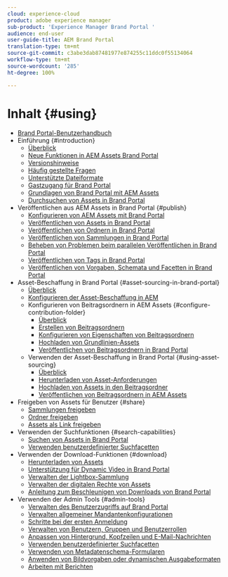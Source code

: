 ```yaml
---
cloud: experience-cloud
product: adobe experience manager
sub-product: 'Experience Manager Brand Portal '
audience: end-user
user-guide-title: AEM Brand Portal
translation-type: tm+mt
source-git-commit: c3abe3dab87481977e874255c11ddc0f55134064
workflow-type: tm+mt
source-wordcount: '285'
ht-degree: 100%

---
```



# Inhalt {#using}

+ [Brand Portal-Benutzerhandbuch](using/home.md)
+ Einführung {#introduction}
   + [Überblick](using/brand-portal.md)
   + [Neue Funktionen in AEM Assets Brand Portal](using/whats-new.md)
   + [Versionshinweise](using/brand-portal-release-notes.md)
   + [Häufig gestellte Fragen](using/brand-portal-faqs.md)
   + [Unterstützte Dateiformate](using/brand-portal-supported-formats.md)
   + [Gastzugang für Brand Portal](using/guest-access.md)
   + [Grundlagen von Brand Portal mit AEM Assets](https://docs.adobe.com/content/help/de-DE/experience-manager-brand-portal/using/home.html)
   + [Durchsuchen von Assets in Brand Portal](using/browse-assets-brand-portal.md)
+ Veröffentlichen aus AEM Assets in Brand Portal {#publish}
   + [Konfigurieren von AEM Assets mit Brand Portal](using/configure-aem-assets-with-brand-portal.md)
   + [Veröffentlichen von Assets in Brand Portal](https://docs.adobe.com/content/help/de-DE/experience-manager-65/assets/brandportal/brand-portal-publish-assets.translate.html)
   + [Veröffentlichen von Ordnern in Brand Portal](https://docs.adobe.com/content/help/de-DE/experience-manager-65/assets/brandportal/brand-portal-publish-folder.translate.html)
   + [Veröffentlichen von Sammlungen in Brand Portal](https://docs.adobe.com/content/help/de-DE/experience-manager-65/assets/brandportal/brand-portal-publish-collection.translate.html)
   + [Beheben von Problemen beim parallelen Veröffentlichen in Brand Portal](using/troubleshoot-parallel-publishing.md)
   + [Veröffentlichen von Tags in Brand Portal](using/brand-portal-publish-tags.md)
   + [Veröffentlichen von Vorgaben, Schemata und Facetten in Brand Portal](using/publish-schema-search-facets-presets.md)
+ Asset-Beschaffung in Brand Portal {#asset-sourcing-in-brand-portal}
   + [Überblick](using/brand-portal-asset-sourcing.md)
   + [Konfigurieren der Asset-Beschaffung in AEM](using/brand-portal-configure-asset-sourcing.md)
   + Konfigurieren von Beitragsordnern in AEM Assets {#configure-contribution-folder}
      + [Überblick](using/brand-portal-contribution-folder.md)
      + [Erstellen von Beitragsordnern](using/brand-portal-create-contribution-folder.md)
      + [Konfigurieren von Eigenschaften von Beitragsordnern](using/brand-portal-configure-contribution-folder-properties.md)
      + [Hochladen von Grundlinien-Assets](using/brand-portal-upload-baseline-assets.md)
      + [Veröffentlichen von Beitragsordnern in Brand Portal](using/brand-portal-publish-contribution-folder-to-brand-portal.md)
   + Verwenden der Asset-Beschaffung in Brand Portal {#using-asset-sourcing}
      + [Überblick](using/brand-portal-overiew-using-asset-sourcing.md)
      + [Herunterladen von Asset-Anforderungen](using/brand-portal-download-asset-requirements.md)
      + [Hochladen von Assets in den Beitragsordner](using/brand-portal-upload-assets-to-contribution-folder.md)
      + [Veröffentlichen von Beitragsordnern in AEM Assets](using/brand-portal-publish-contribution-folder-to-aem-assets.md)
+ Freigeben von Assets für Benutzer {#share}
   + [Sammlungen freigeben](using/brand-portal-share-collection.md)
   + [Ordner freigeben](using/brand-portal-sharing-folders.md)
   + [Assets als Link freigeben](using/brand-portal-link-share.md)
+ Verwenden der Suchfunktionen {#search-capabilities}
   + [Suchen von Assets in Brand Portal](using/brand-portal-searching.md)
   + [Verwenden benutzerdefinierter Suchfacetten](using/brand-portal-search-facets.md)
+ Verwenden der Download-Funktionen {#download}
   + [Herunterladen von Assets](using/brand-portal-download-users.md)
   + [Unterstützung für Dynamic Video in Brand Portal](using/dynamic-video-brand-portal.md)
   + [Verwalten der Lightbox-Sammlung](using/brand-portal-light-box.md)
   + [Verwalten der digitalen Rechte von Assets](using/manage-digital-rights-of-assets.md)
   + [Anleitung zum Beschleunigen von Downloads von Brand Portal](using/accelerated-download.md)
+ Verwenden der Admin Tools {#admin-tools}
   + [Verwalten des Benutzerzugriffs auf Brand Portal](using/access-configurations-brand-portal.md)
   + [Verwalten allgemeiner Mandantenkonfigurationen](using/brand-portal-general-configuration.md)
   + [Schritte bei der ersten Anmeldung](using/brand-portal-onboarding.md)
   + [Verwalten von Benutzern, Gruppen und Benutzerrollen](using/brand-portal-adding-users.md)
   + [Anpassen von Hintergrund, Kopfzeilen und E-Mail-Nachrichten](using/brand-portal-branding.md)
   + [Verwenden benutzerdefinierter Suchfacetten](using/brand-portal-search-facets.md)
   + [Verwenden von Metadatenschema-Formularen](using/brand-portal-metadata-schemas.md)
   + [Anwenden von Bildvorgaben oder dynamischen Ausgabeformaten](using/brand-portal-image-presets.md)
   + [Arbeiten mit Berichten](using/brand-portal-reports.md)

